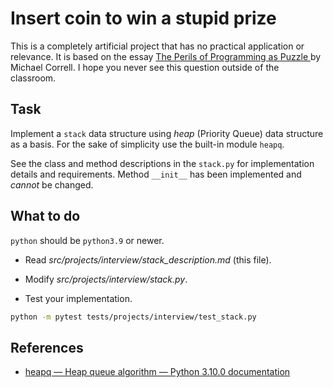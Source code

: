 # Insert coin to win a stupid prize

This is a completely artificial project that has no practical application or relevance. It is based on the essay [The Perils of Programming as Puzzle
](https://mcorrell.medium.com/the-perils-of-programming-as-puzzle-67145b4accd) by
Michael Correll. I hope you never see this question outside of the classroom.

## Task

Implement a `stack` data structure using *heap* (Priority Queue) data structure as a basis. For the sake of simplicity use the built-in module `heapq`.

See the class and method descriptions in the `stack.py` for implementation details and requirements. Method `__init__` has been implemented and _cannot_ be changed.

## What to do

`python` should be `python3.9` or newer.

- Read _src/projects/interview/stack_description.md_ (this file).
- Modify _src/projects/interview/stack.py_.

- Test your implementation.

```bash
python -m pytest tests/projects/interview/test_stack.py
```

## References

- [heapq — Heap queue algorithm — Python 3.10.0 documentation](https://docs.python.org/3/library/heapq.html)
